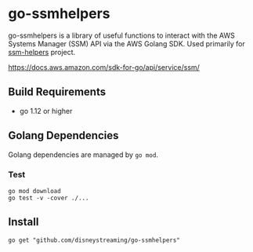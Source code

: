 # go-ssmhelpers

go-ssmhelpers is a library of useful functions to interact with the AWS Systems Manager (SSM) API via the AWS Golang SDK.
Used primarily for [ssm-helpers](github.com/disneystreaming/ssm-helpers) project.

https://docs.aws.amazon.com/sdk-for-go/api/service/ssm/

## Build Requirements

*   go 1.12 or higher

## Golang Dependencies

Golang dependencies are managed by `go mod`.

### Test

```
go mod download
go test -v -cover ./...
```

## Install

```
go get "github.com/disneystreaming/go-ssmhelpers"
```
